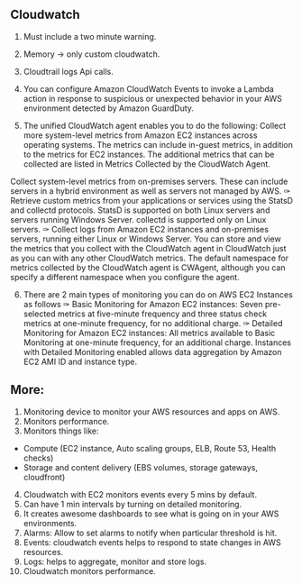 ## Cloudwatch

1. Must include a two minute warning.

2. Memory -> only custom cloudwatch.

3. Cloudtrail logs Api calls.

4. You can configure Amazon CloudWatch Events to invoke a Lambda action in response to suspicious or unexpected behavior in your AWS environment detected by Amazon GuardDuty.

5. The unified CloudWatch agent enables you to do the following:
Collect more system-level metrics from Amazon EC2 instances across operating systems. The metrics can include in-guest metrics, in addition to the metrics for EC2 instances. The additional metrics that can be collected are listed in Metrics Collected by the CloudWatch Agent.

Collect system-level metrics from on-premises servers. These can include servers in a hybrid environment as well as servers not managed by AWS.
✑ Retrieve custom metrics from your applications or services using the StatsD and collectd protocols. StatsD is supported on both Linux servers and servers running Windows Server. collectd is supported only on Linux servers.
✑ Collect logs from Amazon EC2 instances and on-premises servers, running either Linux or Windows Server.
You can store and view the metrics that you collect with the CloudWatch agent in CloudWatch just as you can with any other CloudWatch metrics. The default namespace for metrics collected by the CloudWatch agent is CWAgent, although you can specify a different namespace when you configure the agent.

6. There are 2 main types of monitoring you can do on AWS EC2 Instances as follows
✑ Basic Monitoring for Amazon EC2 instances: Seven pre-selected metrics at five-minute frequency and three status check metrics at one-minute frequency, for no additional charge.
✑ Detailed Monitoring for Amazon EC2 instances: All metrics available to Basic Monitoring at one-minute frequency, for an additional charge. Instances with
Detailed Monitoring enabled allows data aggregation by Amazon EC2 AMI ID and instance type.


## More:

1. Monitoring device to monitor your AWS resources and apps on AWS.
2. Monitors performance.
3. Monitors things like: 
 - Compute (EC2 instance, Auto scaling groups, ELB, Route 53, Health checks)
 - Storage and content delivery (EBS volumes, storage gateways, cloudfront)
4. Cloudwatch with EC2 monitors events every 5 mins by default.
5. Can have 1 min intervals by turning on detailed monitoring.
6. It creates awesome dashboards to see what is going on in your AWS environments.
7. Alarms: Allow to set alarms to notify when particular threshold is hit.
8. Events: cloudwatch events helps to respond to state changes in AWS resources.
9. Logs: helps to aggregate, monitor and store logs.
10. Cloudwatch monitors performance.
